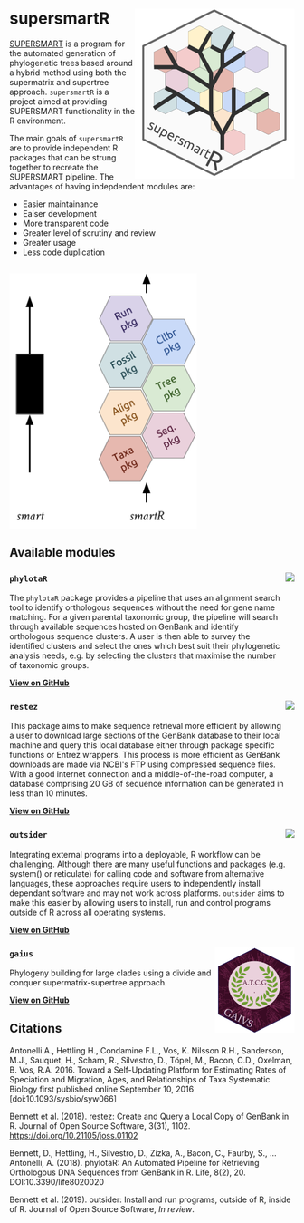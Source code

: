 # supersmartR <img src="logo.png" height="300" align="right"/>

[SUPERSMART](http://www.supersmart-project.org/) is a program for the automated generation of phylogenetic trees based around a hybrid method using both the supermatrix and supertree approach. `supersmartR` is a project aimed at providing SUPERSMART functionality in the R environment.

The main goals of `supersmartR` are to provide independent R packages that can be strung together to recreate the SUPERSMART pipeline. The advantages of having indepdendent modules are:
* Easier maintainance
* Eaiser development
* More transparent code
* Greater level of scrutiny and review
* Greater usage
* Less code duplication

## <img src="supersmart%20vs%20supersmartr.png" height="450" align="middle"/>

## Available modules

### `phylotaR` <img src="https://raw.githubusercontent.com/ropensci/phylotaR/master/logo.png" height="150" align="right"/>

The `phylotaR` package provides a pipeline that uses an alignment search tool to identify orthologous sequences without the need for gene name matching. For a given parental taxonomic group, the pipeline will search through available sequences hosted on GenBank and identify orthologous sequence clusters. A user is then able to survey the identified clusters and select the ones which best suit their phylogenetic analysis needs, e.g. by selecting the clusters that maximise the number of taxonomic groups.

[**View on GitHub**](https://github.com/ropensci/phylotaR)

### `restez` <img src="https://raw.githubusercontent.com/ropensci/restez/master/logo.png" height="150" align="right"/>

This package aims to make sequence retrieval more efficient by allowing a user to download large sections of the GenBank database to their local machine and query this local database either through package specific functions or Entrez wrappers. This process is more efficient as GenBank downloads are made via NCBI's FTP using compressed sequence files. With a good internet connection and a middle-of-the-road computer, a database comprising 20 GB of sequence information can be generated in less than 10 minutes.

[**View on GitHub**](https://github.com/ropensci/restez)

### `outsider` <img src="https://raw.githubusercontent.com/antonellilab/outsider/master/logo.png" height="150" align="right"/>

Integrating external programs into a deployable, R workflow can be challenging. Although there are many useful functions and packages (e.g. system() or reticulate) for calling code and software from alternative languages, these approaches require users to independently install dependant software and may not work across platforms. `outsider` aims to make this easier by allowing users to install, run and control programs outside of R across all operating systems.

[**View on GitHub**](https://github.com/antonellilab/outsider)

### `gaius` <img src="https://raw.githubusercontent.com/antonellilab/gaius/master/logo.png" height="150" align="right"/>

Phylogeny building for large clades using a divide and conquer supermatrix-supertree approach.

[**View on GitHub**](https://github.com/antonellilab/gaius)

## Citations

Antonelli A., Hettling H., Condamine F.L., Vos, K. Nilsson R.H., Sanderson, M.J., Sauquet, H., Scharn, R., Silvestro, D., Töpel, M., Bacon, C.D., Oxelman, B. Vos, R.A. 2016. Toward a Self-Updating Platform for Estimating Rates of Speciation and Migration, Ages, and Relationships of Taxa Systematic Biology first published online September 10, 2016 [doi:10.1093/sysbio/syw066] 

Bennett et al. (2018). restez: Create and Query a Local Copy of GenBank in R. Journal of Open Source Software, 3(31), 1102. https://doi.org/10.21105/joss.01102

Bennett, D., Hettling, H., Silvestro, D., Zizka, A., Bacon, C., Faurby, S., … Antonelli, A. (2018). phylotaR: An Automated Pipeline for Retrieving Orthologous DNA Sequences from GenBank in R. Life, 8(2), 20. DOI:10.3390/life8020020

Bennett et al. (2019). outsider: Install and run programs, outside of R, inside of R. Journal of Open Source Software, *In review*.

